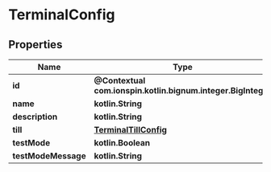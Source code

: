 
# TerminalConfig

## Properties
Name | Type | Description | Notes
------------ | ------------- | ------------- | -------------
**id** | **@Contextual com.ionspin.kotlin.bignum.integer.BigInteger** |  | 
**name** | **kotlin.String** |  | 
**description** | **kotlin.String** |  | 
**till** | [**TerminalTillConfig**](TerminalTillConfig.md) |  | 
**testMode** | **kotlin.Boolean** |  | 
**testModeMessage** | **kotlin.String** |  | 



